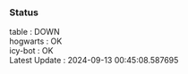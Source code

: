 ### Status


table : DOWN  
hogwarts : OK  
icy-bot : OK  
Latest Update : 2024-09-13 00:45:08.587695
